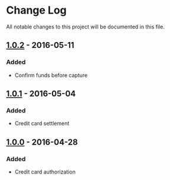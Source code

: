 # Change Log
All notable changes to this project will be documented in this file.

## [1.0.2] - 2016-05-11
### Added
- Confirm funds before capture

## [1.0.1] - 2016-05-04
### Added
- Credit card settlement

## [1.0.0] - 2016-04-28
### Added
- Credit card authorization

[1.0.2]: https://github.com/RadialCorp/magento-payments-creditcard/compare/1.0.1...1.0.2
[1.0.1]: https://github.com/RadialCorp/magento-payments-creditcard/compare/1.0.0...1.0.1
[1.0.0]: https://github.com/RadialCorp/magento-payments-creditcard/releases/tag/1.0.0
